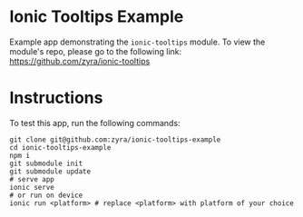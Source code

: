 # Ionic Tooltips Example
Example app demonstrating the `ionic-tooltips` module. To view the module's repo, please go to the following link: https://github.com/zyra/ionic-tooltips

# Instructions
To test this app, run the following commands:
```shell
git clone git@github.com:zyra/ionic-tooltips-example
cd ionic-tooltips-example
npm i
git submodule init
git submodule update
# serve app
ionic serve
# or run on device
ionic run <platform> # replace <platform> with platform of your choice
```
